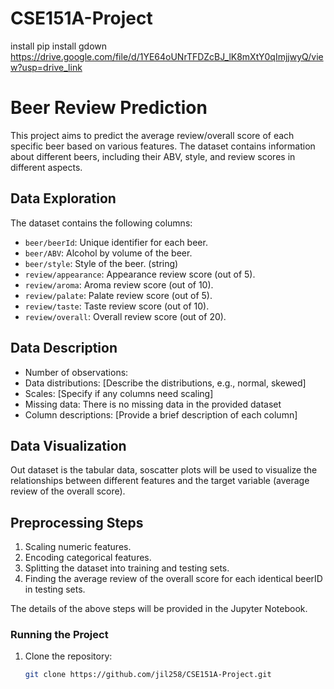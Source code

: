 # CSE151A-Project

install pip install gdown
https://drive.google.com/file/d/1YE64oUNrTFDZcBJ_lK8mXtY0qImjjwyQ/view?usp=drive_link

# Beer Review Prediction

This project aims to predict the average review/overall score of each specific beer based on various features. The dataset contains information about different beers, including their ABV, style, and review scores in different aspects.


## Data Exploration

The dataset contains the following columns:

- `beer/beerId`: Unique identifier for each beer.
- `beer/ABV`: Alcohol by volume of the beer.
- `beer/style`: Style of the beer. (string)
- `review/appearance`: Appearance review score (out of 5).
- `review/aroma`: Aroma review score (out of 10).
- `review/palate`: Palate review score (out of 5).
- `review/taste`: Taste review score (out of 10).
- `review/overall`: Overall review score (out of 20).

## Data Description

- Number of observations: 
- Data distributions: [Describe the distributions, e.g., normal, skewed]
- Scales: [Specify if any columns need scaling]
- Missing data: There is no missing data in the provided dataset
- Column descriptions: [Provide a brief description of each column]

## Data Visualization

Out dataset is the tabular data, soscatter plots will be used to visualize the relationships between different features and the target variable (average review of the overall score). 

## Preprocessing Steps

1. Scaling numeric features.
2. Encoding categorical features.
3. Splitting the dataset into training and testing sets.
4. Finding the average review of the overall score for each identical beerID in testing sets.

The details of the above steps will be provided in the Jupyter Notebook.

### Running the Project

1. Clone the repository:
   ```bash
   git clone https://github.com/jil258/CSE151A-Project.git
